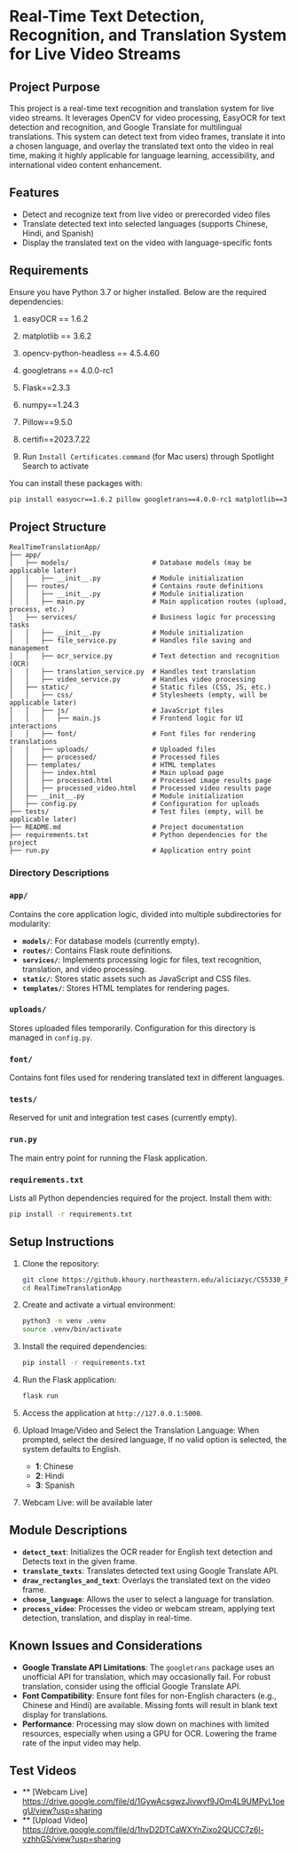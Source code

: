 
# Real-Time Text Detection, Recognition, and Translation System for Live Video Streams

## Project Purpose
This project is a real-time text recognition and translation system for live video streams. It leverages OpenCV for video processing, EasyOCR for text detection and recognition, and Google Translate for multilingual translations. This system can detect text from video frames, translate it into a chosen language, and overlay the translated text onto the video in real time, making it highly applicable for language learning, accessibility, and international video content enhancement.

## Features
- Detect and recognize text from live video or prerecorded video files
- Translate detected text into selected languages (supports Chinese, Hindi, and Spanish)
- Display the translated text on the video with language-specific fonts

## Requirements
Ensure you have Python 3.7 or higher installed. Below are the required dependencies:

1. easyOCR == 1.6.2
2. matplotlib == 3.6.2
3. opencv-python-headless == 4.5.4.60
4. googletrans == 4.0.0-rc1
5. Flask==2.3.3
6. numpy==1.24.3
7. Pillow==9.5.0
8. certifi==2023.7.22

5. Run `Install Certificates.command` (for Mac users) through Spotlight Search to activate

You can install these packages with:
```bash
pip install easyocr==1.6.2 pillow googletrans==4.0.0-rc1 matplotlib==3.6.2 opencv-python-headless==4.5.4.60
```

## Project Structure

```
RealTimeTranslationApp/
├── app/
│   ├── models/                     # Database models (may be applicable later)
│   │   ├── __init__.py             # Module initialization
│   ├── routes/                     # Contains route definitions
│   │   ├── __init__.py             # Module initialization
│   │   ├── main.py                 # Main application routes (upload, process, etc.)
│   ├── services/                   # Business logic for processing tasks
│   │   ├── __init__.py             # Module initialization
│   │   ├── file_service.py         # Handles file saving and management
│   │   ├── ocr_service.py          # Text detection and recognition (OCR)
│   │   ├── translation_service.py  # Handles text translation
│   │   ├── video_service.py        # Handles video processing
│   ├── static/                     # Static files (CSS, JS, etc.)
│   │   ├── css/                    # Stylesheets (empty, will be applicable later)
│   │   ├── js/                     # JavaScript files
│   │   │   ├── main.js             # Frontend logic for UI interactions
│   │   ├── font/                   # Font files for rendering translations
│   │   ├── uploads/                # Uploaded files
│   │   ├── processed/              # Processed files
│   ├── templates/                  # HTML templates
│   │   ├── index.html              # Main upload page
│   │   ├── processed.html          # Processed image results page
│   │   ├── processed_video.html    # Processed video results page
│   ├── __init__.py                 # Module initialization
│   ├── config.py                   # Configuration for uploads
├── tests/                          # Test files (empty, will be applicable later)
├── README.md                       # Project documentation
├── requirements.txt                # Python dependencies for the project
├── run.py                          # Application entry point
```

### **Directory Descriptions**

### `app/`
Contains the core application logic, divided into multiple subdirectories for modularity:
- **`models/`**: For database models (currently empty).
- **`routes/`**: Contains Flask route definitions.
- **`services/`**: Implements processing logic for files, text recognition, translation, and video processing.
- **`static/`**: Stores static assets such as JavaScript and CSS files.
- **`templates/`**: Stores HTML templates for rendering pages.

### `uploads/`
Stores uploaded files temporarily. Configuration for this directory is managed in `config.py`.

### `font/`
Contains font files used for rendering translated text in different languages.

### `tests/`
Reserved for unit and integration test cases (currently empty).

### `run.py`
The main entry point for running the Flask application.

### `requirements.txt`
Lists all Python dependencies required for the project. Install them with:
```bash
pip install -r requirements.txt
```

## Setup Instructions

1. Clone the repository:
   ```bash
   git clone https://github.khoury.northeastern.edu/aliciazyc/CS5330_F24_Group4_Term_Project.git
   cd RealTimeTranslationApp
   ```

2. Create and activate a virtual environment:
   ```bash
   python3 -m venv .venv
   source .venv/bin/activate
   ```

3. Install the required dependencies:
   ```bash
   pip install -r requirements.txt
   ```

4. Run the Flask application:
   ```bash
   flask run
   ```

5. Access the application at `http://127.0.0.1:5000`.

6. Upload Image/Video and Select the Translation Language:
   When prompted, select the desired language,
   If no valid option is selected, the system defaults to English.
   - **1**: Chinese
   - **2**: Hindi
   - **3**: Spanish

7. Webcam Live: will be available later

## Module Descriptions

- **`detect_text`**: Initializes the OCR reader for English text detection and Detects text in the given frame.
- **`translate_texts`**: Translates detected text using Google Translate API.
- **`draw_rectangles_and_text`**: Overlays the translated text on the video frame.
- **`choose_language`**: Allows the user to select a language for translation.
- **`process_video`**: Processes the video or webcam stream, applying text detection, translation, and display in real-time.

## Known Issues and Considerations
- **Google Translate API Limitations**: The `googletrans` package uses an unofficial API for translation, which may occasionally fail. For robust translation, consider using the official Google Translate API.
- **Font Compatibility**: Ensure font files for non-English characters (e.g., Chinese and Hindi) are available. Missing fonts will result in blank text display for translations.
- **Performance**: Processing may slow down on machines with limited resources, especially when using a GPU for OCR. Lowering the frame rate of the input video may help.

## Test Videos
- ** [Webcam Live] https://drive.google.com/file/d/1GywAcsgwzJivwvf9JOm4L9UMPyL1oegU/view?usp=sharing
- ** [Upload Video] https://drive.google.com/file/d/1hvD2DTCaWXYnZixo2QUCC7z6l-vzhhGS/view?usp=sharing